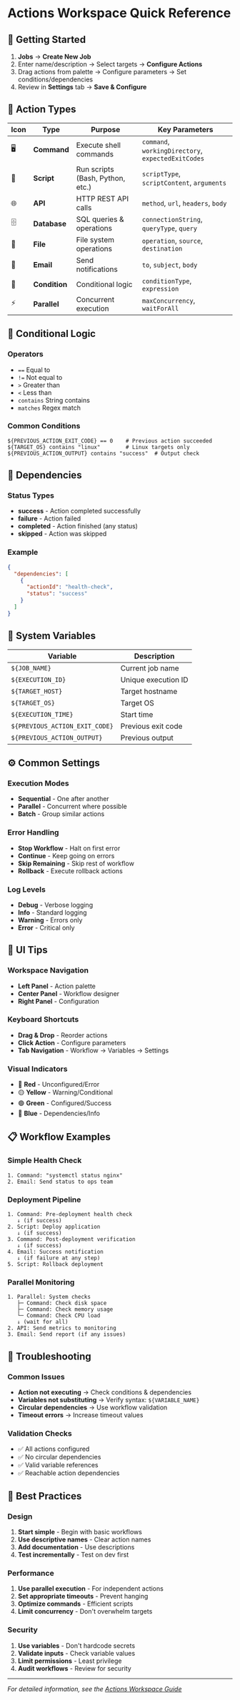 # Actions Workspace Quick Reference

## 🚀 Getting Started
1. **Jobs** → **Create New Job**
2. Enter name/description → Select targets → **Configure Actions**
3. Drag actions from palette → Configure parameters → Set conditions/dependencies
4. Review in **Settings** tab → **Save & Configure**

## 🎯 Action Types

| Icon | Type | Purpose | Key Parameters |
|------|------|---------|----------------|
| 🖥️ | **Command** | Execute shell commands | `command`, `workingDirectory`, `expectedExitCodes` |
| 📜 | **Script** | Run scripts (Bash, Python, etc.) | `scriptType`, `scriptContent`, `arguments` |
| 🌐 | **API** | HTTP REST API calls | `method`, `url`, `headers`, `body` |
| 🗄️ | **Database** | SQL queries & operations | `connectionString`, `queryType`, `query` |
| 📁 | **File** | File system operations | `operation`, `source`, `destination` |
| 📧 | **Email** | Send notifications | `to`, `subject`, `body` |
| 🔀 | **Condition** | Conditional logic | `conditionType`, `expression` |
| ⚡ | **Parallel** | Concurrent execution | `maxConcurrency`, `waitForAll` |

## 🔀 Conditional Logic

### Operators
- `==` Equal to
- `!=` Not equal to  
- `>` Greater than
- `<` Less than
- `contains` String contains
- `matches` Regex match

### Common Conditions
```
${PREVIOUS_ACTION_EXIT_CODE} == 0    # Previous action succeeded
${TARGET_OS} contains "linux"        # Linux targets only
${PREVIOUS_ACTION_OUTPUT} contains "success"  # Output check
```

## 🔗 Dependencies

### Status Types
- **success** - Action completed successfully
- **failure** - Action failed
- **completed** - Action finished (any status)
- **skipped** - Action was skipped

### Example
```json
{
  "dependencies": [
    {
      "actionId": "health-check",
      "status": "success"
    }
  ]
}
```

## 📝 System Variables

| Variable | Description |
|----------|-------------|
| `${JOB_NAME}` | Current job name |
| `${EXECUTION_ID}` | Unique execution ID |
| `${TARGET_HOST}` | Target hostname |
| `${TARGET_OS}` | Target OS |
| `${EXECUTION_TIME}` | Start time |
| `${PREVIOUS_ACTION_EXIT_CODE}` | Previous exit code |
| `${PREVIOUS_ACTION_OUTPUT}` | Previous output |

## ⚙️ Common Settings

### Execution Modes
- **Sequential** - One after another
- **Parallel** - Concurrent where possible
- **Batch** - Group similar actions

### Error Handling
- **Stop Workflow** - Halt on first error
- **Continue** - Keep going on errors
- **Skip Remaining** - Skip rest of workflow
- **Rollback** - Execute rollback actions

### Log Levels
- **Debug** - Verbose logging
- **Info** - Standard logging
- **Warning** - Errors only
- **Error** - Critical only

## 🎨 UI Tips

### Workspace Navigation
- **Left Panel** - Action palette
- **Center Panel** - Workflow designer
- **Right Panel** - Configuration

### Keyboard Shortcuts
- **Drag & Drop** - Reorder actions
- **Click Action** - Configure parameters
- **Tab Navigation** - Workflow → Variables → Settings

### Visual Indicators
- 🔴 **Red** - Unconfigured/Error
- 🟡 **Yellow** - Warning/Conditional
- 🟢 **Green** - Configured/Success
- 🔵 **Blue** - Dependencies/Info

## 📋 Workflow Examples

### Simple Health Check
```
1. Command: "systemctl status nginx"
2. Email: Send status to ops team
```

### Deployment Pipeline
```
1. Command: Pre-deployment health check
   ↓ (if success)
2. Script: Deploy application
   ↓ (if success)
3. Command: Post-deployment verification
   ↓ (if success)
4. Email: Success notification
   ↓ (if failure at any step)
5. Script: Rollback deployment
```

### Parallel Monitoring
```
1. Parallel: System checks
   ├─ Command: Check disk space
   ├─ Command: Check memory usage
   └─ Command: Check CPU load
   ↓ (wait for all)
2. API: Send metrics to monitoring
3. Email: Send report (if any issues)
```

## 🔧 Troubleshooting

### Common Issues
- **Action not executing** → Check conditions & dependencies
- **Variables not substituting** → Verify syntax: `${VARIABLE_NAME}`
- **Circular dependencies** → Use workflow validation
- **Timeout errors** → Increase timeout values

### Validation Checks
- ✅ All actions configured
- ✅ No circular dependencies
- ✅ Valid variable references
- ✅ Reachable action dependencies

## 🚀 Best Practices

### Design
1. **Start simple** - Begin with basic workflows
2. **Use descriptive names** - Clear action names
3. **Add documentation** - Use descriptions
4. **Test incrementally** - Test on dev first

### Performance
1. **Use parallel execution** - For independent actions
2. **Set appropriate timeouts** - Prevent hanging
3. **Optimize commands** - Efficient scripts
4. **Limit concurrency** - Don't overwhelm targets

### Security
1. **Use variables** - Don't hardcode secrets
2. **Validate inputs** - Check variable values
3. **Limit permissions** - Least privilege
4. **Audit workflows** - Review for security

---

*For detailed information, see the [Actions Workspace Guide](ACTIONS_WORKSPACE_GUIDE.md)*